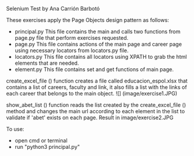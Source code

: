Selenium Test by Ana Carrión Barbotó

These exercises apply the Page Objects design pattern as follows:
- principal.py
This file contains the main and calls two functions from page.py file that perform exercises requested.
- page.py
This file contains actions of the main page and career page using necessary locators from locators.py file.
- locators.py
This file contains all locators using XPATH to grab the html elements that are needed.
- element.py
This file contains set and get functions of main page.

create_excel_file () function creates a file called educacion_espol.xlsx that contains a list of careers, faculty and link, it also fills a list with the links of each career that belongs to the main object.
![] (image/exercise1.JPG)

show_abet_list () function reads the list created by the create_excel_file () method and changes the main url according to each element in the list to validate if 'abet' exists on each page.
Result in image/exercise2.JPG


To use:
- open cmd or terminal
- run "python3 principal.py"
